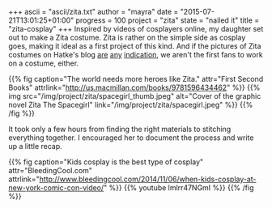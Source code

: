 +++
ascii = "ascii/zita.txt"
author = "mayra"
date = "2015-07-21T13:01:25+01:00"
progress = 100
project = "zita"
state = "nailed it"
title = "zita-cosplay"
+++
Inspired by videos of cosplayers online, my daughter set out to make a Zita costume. Zita is rather on the simple side as cosplay goes, making it ideal as a first project of this kind. And if the pictures of Zita costumes on Hatke's blog [are](http://www.benhatke.com/2014/10/a-halloween-post-with-trick-and-treat.html) [any](http://www.benhatke.com/2013/11/the-great-zita-spacegirl-costume-parade_5.html) [indication](http://www.benhatke.com/2013/11/the-great-zita-spacegirl-costume-parade.html), we aren't the first fans to work on a costume, either.

{{% fig caption="The world needs more heroes like Zita." attr="First Second Books" attrlink="http://us.macmillan.com/books/9781596434462" %}}
{{% img src="/img/project/zita/spacegirl_thumb.jpeg" alt="Cover of the graphic novel Zita The Spacegirl" link="/img/project/zita/spacegirl.jpeg" %}}
{{% /fig %}}

It took only a few hours from finding the right materials to stitching everything together. I encouraged her to document the process and write up a little recap.

{{% fig caption="Kids cosplay is the best type of cosplay" attr="BleedingCool.com" attrlink="http://www.bleedingcool.com/2014/11/06/when-kids-cosplay-at-new-york-comic-con-video/" %}}
{{% youtube lmlrr47NGmI %}}
{{% /fig %}}


